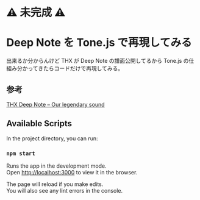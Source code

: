 # **⚠️ 未完成 ⚠️**

# Deep Note を Tone.js で再現してみる

出来るか分からんけど THX が Deep Note の譜面公開してるから Tone.js の仕組み分かってきたらコードだけで再現してみる。

## 参考

[THX Deep Note – Our legendary sound](https://www.thx.com/deepnote/)

## Available Scripts

In the project directory, you can run:

### `npm start`

Runs the app in the development mode.\
Open [http://localhost:3000](http://localhost:3000) to view it in the browser.

The page will reload if you make edits.\
You will also see any lint errors in the console.
